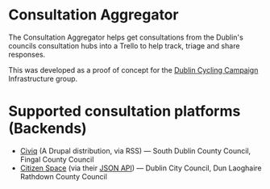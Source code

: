 # Consultation Aggregator

The Consultation Aggregator helps get consultations from the Dublin's councils
consultation hubs into a Trello to help track, triage and share responses.

This was developed as a proof of concept for the
[Dublin Cycling Campaign](https://www.dublincycling.com) Infrastructure group.

# Supported consultation platforms (Backends)

* [Civiq](http://civiq.eu/) (A Drupal distribution, via RSS)
  — South Dublin County Council, Fingal County Council
* [Citizen Space](https://www.citizenspace.com/info) (via their 
  [JSON API](https://delib.zendesk.com/hc/en-us/sections/200815959-API-documentation-for-developers))
  — Dublin City Council, Dun Laoghaire Rathdown County Council
